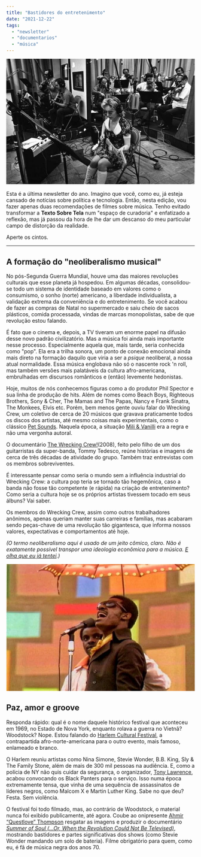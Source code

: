 ```yaml
---
title: "Bastidores do entretenimento"
date: "2021-12-22"
tags: 
  - "newsletter"
  - "documentarios"
  - "música"
---
```


![wrecking(1).jpg](images/70385ee9-0868-405f-9e8a-0490c7e992c1.jpg)

Esta é a última newsletter do ano. Imagino que você, como eu, já esteja cansado de notícias sobre política e tecnologia. Então, nesta edição, vou fazer apenas duas recomendações de filmes sobre música. Tenho evitado transformar a **Texto Sobre Tela** num "espaço de curadoria" e enfatizado a reflexão, mas já passou da hora de lhe dar um descanso do meu particular campo de distorção da realidade.

Aperte os cintos.

* * *

## A formação do "neoliberalismo musical"

No pós-Segunda Guerra Mundial, houve uma das maiores revoluções culturais que esse planeta já hospedou. Em algumas décadas, consolidou-se todo um sistema de identidade baseado em valores como o consumismo, o sonho (norte) americano, a liberdade individualista, a validação extrema da conveniência e do entretenimento. Se você acabou de fazer as compras de Natal no supermercado e saiu cheio de sacos plásticos, comida processada, vindas de marcas monopolistas, sabe de que revolução estou falando.

É fato que o cinema e, depois, a TV tiveram um enorme papel na difusão desse novo padrão civilizatório. Mas a música foi ainda mais importante nesse processo. Especialmente aquela que, mais tarde, seria conhecida como "pop". Ela era a trilha sonora, um ponto de conexão emocional ainda mais direto na formação daquilo que viria a ser a _psique_ neoliberal, a nossa atual normalidade. Essa música englobava não só o nascente rock 'n roll, mas também versões mais palatáveis da cultura afro-americana, embrulhadas em discursos românticos e (então) levemente hedonistas.

Hoje, muitos de nós conhecemos figuras como a do produtor Phil Spector e sua linha de produção de hits. Além de nomes como Beach Boys, Righteous Brothers, Sony & Cher, The Mamas and The Papas, Nancy e Frank Sinatra, The Monkees, Elvis etc. Porém, bem menos gente ouviu falar do Wrecking Crew, um coletivo de cerca de 20 músicos que gravava praticamente todos os discos dos artistas, até mesmo coisas mais experimentais, como o clássico [Pet Sounds](https://en.wikipedia.org/wiki/Pet_Sounds). Naquela época, a situação [Mili & Vanilli](https://pt.wikipedia.org/wiki/Milli_Vanilli) era a regra e não uma vergonha autoral.

O documentário [The Wrecking Crew!](https://www.imdb.com/title/tt1185418/)(2008), feito pelo filho de um dos guitarristas da super-banda, Tommy Tedesco, reúne histórias e imagens de cerca de três décadas de atividade do grupo. Também traz entrevistas com os membros sobreviventes.

É interessante pensar como seria o mundo sem a influência industrial do Wrecking Crew: a cultura pop teria se tornado tão hegemônica, caso a banda não fosse tão competente (e rápida) na criação de entretenimento? Como seria a cultura hoje se os próprios artistas tivessem tocado em seus álbuns? Vai saber.

Os membros do Wrecking Crew, assim como outros trabalhadores anônimos, apenas queriam manter suas carreiras e famílias, mas acabaram sendo peças-chave de uma revolução tão gigantesca, que informa nossos valores, expectativas e comportamentos até hoje.

_(O termo neoliberalismo aqui é usado de um jeito cômico, claro. Não é exatamente possível transpor uma ideologia econômica para a música. [E olha que eu já tentei](https://youtu.be/3jPuZA7jdoU?t=387).)_

![summerofsoul.jpg](images/9f7164b9-25a9-4229-ba95-f1ca9ec1249e.jpg)

## Paz, amor e groove

Responda rápido: qual é o nome daquele histórico festival que aconteceu em 1969, no Estado de Nova York, enquanto rolava a guerra no Vietnã? Woodstock? Nope. Estou falando do [Harlem Cultural Festival](https://en.wikipedia.org/wiki/Harlem_Cultural_Festival), a contrapartida afro-norte-americana para o outro evento, mais famoso, enlameado e branco.

O Harlem reuniu artistas como Nina Simone, Stevie Wonder, B.B. King, Sly & The Family Stone, além de mais de 300 mil pessoas na audiência. E, como a polícia de NY não quis cuidar da segurança, o organizador, [Tony Lawrence](https://en.wikipedia.org/wiki/Tony_Lawrence_(singer) "Tony Lawrence (singer)"), acabou convocando os Black Panters para o serviço. Isso numa época extremamente tensa, que vinha de uma sequência de assassinatos de líderes negros, como Malcom X e Martin Luther King. Sabe no que deu? Festa. Sem violência.

O festival foi todo filmado, mas, ao contrário de Woodstock, o material nunca foi exibido publicamente, até agora. Coube ao onipresente [Ahmir “Questlove” Thompson](https://en.wikipedia.org/wiki/Questlove "Questlove") resgatar as imagens e produzir o documentário _[Summer of Soul (...Or, When the Revolution Could Not Be Televised)](https://en.wikipedia.org/wiki/Summer_of_Soul "Summer of Soul")_, mostrando bastidores e partes significativas dos shows (como Stevie Wonder mandando um solo de bateria). Filme obrigatório para quem, como eu, é fã de música negra dos anos 70.
